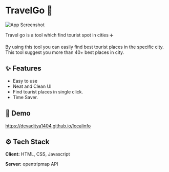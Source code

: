 
# TravelGo 🧭

![App Screenshot](https://drive.google.com/file/d/1Nth0-l-adxuwBZRJhgclM0tU_h9uJe4F/view?usp=sharing)

Travel go is a tool which find tourist spot in cities ✈️

By using this tool you can easily find best tourist places in the specific city. This tool suggest you more than 40+ best places in city.

## ✨ Features

- Easy to use
- Neat and Clean UI
- Find tourist places in single click.
- Time Saver.



## 🚀 Demo

https://devaditya1404.github.io/localinfo



## ⚙️ Tech Stack

**Client:** HTML, CSS, Javascript

**Server:** opentripmap API




